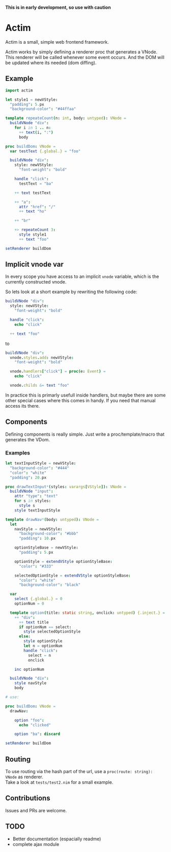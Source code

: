 **This is in early development, so use with caution**

# Actim

Actim is a small, simple web frontend framework.

Actim works by simply defining a renderer proc that generates a VNode. This renderer will be called whenever some event occurs. And the DOM will be updated where its needed (dom diffing).

## Example
```nim
import actim

let style1 = newVStyle:
  "padding": 5.px
  "background-color": "#44ffaa"

template repeateCount(n: int, body: untyped): VNode =
  buildVNode "div":
    for i in 1 .. n:
      ++ text(i, ":")
      body

proc buildDom: VNode =
  var testText {.global.} = "foo"

  buildVNode "div":
    style: newVStyle:
      "font-weight": "bold"

    handle "click":
      testText = "ba"

    ++ text testText

    ++ "a":
      attr "href": "/"
      ++ text "ho"

    ++ "br"

    +> repeateCount 3:
      style style1
      ++ text "foo"

setRenderer buildDom
```

## Implicit vnode var

In every scope you have access to an implicit `vnode` variable, which is the currently constructed vnode.

So lets look at a short example by rewriting the following code:
```nim
buildVNode "div":
  style: newVStyle:
    "font-weight": "bold"

  handle "click":
    echo "click"

  ++ text "foo"
```
to
```nim
buildVNode "div":
  vnode.styles.add: newVStyle:
    "font-weight": "bold"

  vnode.handlers["click"] = proc(e: Event) =
    echo "click"

  vnode.childs &= text "foo"
```

In practice this is primarly usefull inside handlers, but maybe there are some other special cases where this comes in handy. If you need that manual access its there.

## Components

Defining components is really simple. Just write a proc/template/macro that generates the VDom.

### Examples

```nim
let textInputStyle = newVStyle:
  "background-color": "#444"
  "color": "white"
  "padding": 20.px

proc drawTextInput*(styles: varargs[VStyle]): VNode =
  buildVNode "input":
    attr "type": "text"
    for s in styles:
      style s
    style textInputStyle
```

```nim
template drawNav*(body: untyped): VNode =
  let
    navStyle = newVStyle:
      "background-color": "#bbb"
      "padding": 10.px

    optionStyleBase = newVStyle:
      "padding": 5.px

    optionStyle = extendVStyle optionStyleBase:
      "color": "#333"

    selectedOptionStyle = extendVStyle optionStyleBase:
      "color": "white"
      "background-color": "black"

  var 
    select {.global.} = 0
    optionNum = 0

  template option(title: static string, onclick: untyped) {.inject.} =
    ++ "div":
      ++ text title
      if optionNum == select:
        style selectedOptionStyle
      else:
        style optionStyle
        let n = optionNum
        handle "click":
          select = n
          onclick

    inc optionNum

  buildVNode "div":
    style navStyle
    body

# use:

proc buildDom: VNode =
  drawNav:

    option "foo":
      echo "clicked"

    option "ba": discard

setRenderer buildDom
```

## Routing

To use routing via the hash part of the url, use a `proc(route: string): VNode` as renderer.<br>
Take a look at `tests/test2.nim` for a small example.

## Contributions
Issues and PRs are welcome.

## TODO
- Better documentation (espacially readme)
- complete ajax module
